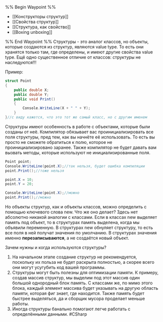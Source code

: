 %% Begin Waypoint %%
- [[Конструкторы структур]]
- [[Свойства структур]]
- [[Структура, как свойство]]
- [[Boxing unboxing]]

%% End Waypoint %%
Структуры - это аналог классов, но объекты, которые создаются из структур, являются value type. То есть они хранятся только там, где определены, и имеют другие свойства value type. Ещё одно существенное отличие от классов: структуры не наследуются!!!

Пример:
```cs
struct Point
{
	public double X;
	public double Y;
	public void Print()
	{
		Console.WriteLine(X + " " + Y);
	}
}//с виду кажется, что это тот же самый класс, но с другим именем
```

Структуры имеют особенность в работе с объектами, которые были созданы от неё. Компилятор обязывает вас проинициализировать все поля структуры, пред тем, как вы начнёте её использовать. То есть вы просто не сможете обратиться к полю, которое не проинициализировано заранее. Также компилятор не будет давать вам вызвать методы, которые используют не инициализированные поля.
```cs
Point point;
Console.WriteLine(point.X);//так нельзя, будет ошибка компиляции
point.Print();//тоже нельзя

point.X = 10;
point.Y = 20;

Console.WriteLine(point.X);//можно
point.Print();//можно
```

Но объекты структур, как и объекты классов, можно определить с помощью ключевого слова new. Что же оно делает? Здесь нет абсолютно никакой аналогии с классами. Если в классах new выделяет память под объект, то в структурах память выделена, когда мы объявили переменную. В структурах new обнуляет структуру, то есть все поля в ней получат значения по умолчанию. В структурах значения именно **перезаписываются**, а не создаётся новый объект.

Зачем нужны и когда используются структуры?
1. На начальном этапе создание структур не рекомендуется, поскольку их польза не будет раскрыта полностью, а скорее всего они могут усугубить код вашей программы.
2. Структуры могут быть полезны для оптимизации памяти. К примеру, создав массив структур, мы выделим под этот массив один большой однородный блок память. С классами же, по мимо этого блока, каждый элемент массива будет указывать на другую область памяти, которая фиг знает, где находится. Также память будет быстрее выделяться, да и сборщик мусора проделает меньше работы.
3. Иногда структуры банально помогают легче работать с определёнными данными.
#CSharp 

